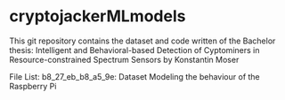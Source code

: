 # cryptojackerMLmodels
This git repository contains the dataset and code written of the Bachelor thesis: Intelligent and Behavioral-based Detection of Cyptominers in Resource-constrained Spectrum Sensors by Konstantin Moser

File List:
b8_27_eb_b8_a5_9e: Dataset Modeling the behaviour of the Raspberry Pi
